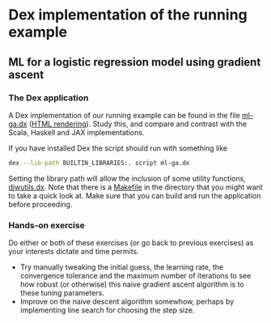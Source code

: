 # Dex implementation of the running example

## ML for a logistic regression model using gradient ascent

### The Dex application

A Dex implementation of our running example can be found in the file [ml-ga.dx](ml-ga.dx) ([HTML rendering](https://darrenjw.github.io/fp-ssc-course/ml-ga.html)). Study this, and compare and contrast with the Scala, Haskell and JAX implementations.

If you have installed Dex the script should run with something like
```bash
dex --lib-path BUILTIN_LIBRARIES:. script ml-ga.dx
```
Setting the library path will allow the inclusion of some utility functions, [djwutils.dx](https://darrenjw.github.io/fp-ssc-course/djwutils.html). Note that there is a [Makefile](Makefile) in the directory that you might want to take a quick look at. Make sure that you can build and run the application before proceeding.

### Hands-on exercise

Do either or both of these exercises (or go back to previous exercises) as your interests dictate and time permits.

* Try manually tweaking the initial guess, the learning rate, the convergence tolerance and the maximum number of iterations to see how robust (or otherwise) this naive gradient ascent algorithm is to these tuning parameters.
* Improve on the naive descent algorithm somewhow, perhaps by implementing line search for choosing the step size.


